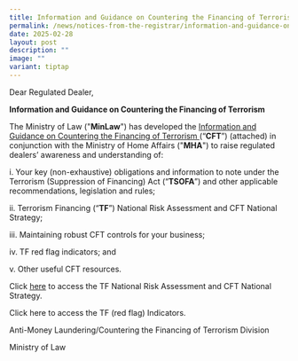 ```yaml
---
title: Information and Guidance on Countering the Financing of Terrorism
permalink: /news/notices-from-the-registrar/information-and-guidance-on-countering-the-financing-of-terrorism/
date: 2025-02-28
layout: post
description: ""
image: ""
variant: tiptap
---
```

<p>Dear Regulated Dealer,</p>
<p><strong>Information and Guidance on Countering the Financing of Terrorism</strong>
</p>
<p>The Ministry of Law ("<strong>MinLaw</strong>") has developed the <a href="/files/information and guidance on countering the financing of terrorism.pdf" rel="noopener nofollow" target="_blank">Information and Guidance on Countering the Financing of Terrorism </a>(“<strong>CFT</strong>”)
(attached) in conjunction with the Ministry of Home Affairs ("<strong>MHA</strong>")
to raise regulated dealers’ awareness and understanding of:</p>
<p>i. Your key (non-exhaustive) obligations and information to note under
the Terrorism (Suppression of Financing) Act (“<strong>TSOFA</strong>”)
and other applicable recommendations, legislation and rules;</p>
<p>ii. Terrorism Financing (“<strong>TF</strong>”) National Risk Assessment
and CFT National Strategy;</p>
<p>iii. Maintaining robust CFT controls for your business;</p>
<p>iv. TF red flag indicators; and</p>
<p>v. Other useful CFT resources.</p>
<p></p>
<p>Click <a href="https://acd.mlaw.gov.sg/news/notices-from-the-registrar/terrorism-financing-national-risk-assessment/" rel="noopener nofollow" target="_blank">here</a> to
access the TF National Risk Assessment and CFT National Strategy.</p>
<p>Click here to access the TF (red flag) Indicators.</p>
<p>Anti-Money Laundering/Countering the Financing of Terrorism Division</p>
<p>Ministry of Law</p>
